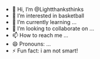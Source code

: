 - 👋 Hi, I’m @Lightthanksthinks
- 👀 I’m interested in basketball
- 🌱 I’m currently learning ...
- 💞️ I’m looking to collaborate on ...
- 📫 How to reach me ...
- 😄 Pronouns: ...
- ⚡ Fun fact: i am not smart!

<!---
Lightthanksthinks/Lightthanksthinks is a ✨ special ✨ repository because its `README.md` (this file) appears on your GitHub profile.
You can click the Preview link to take a look at your changes.
--->
